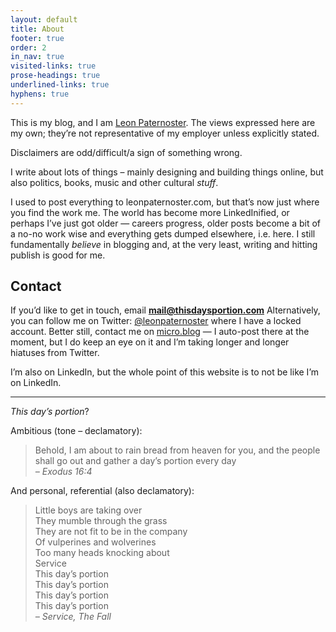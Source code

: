 ```yaml
---
layout: default
title: About
footer: true
order: 2
in_nav: true
visited-links: true
prose-headings: true
underlined-links: true
hyphens: true
---
```


This is my blog, and I am [Leon Paternoster](https://www.leonpaternoster.com). The views expressed here are my own; they’re not representative of my employer unless explicitly stated.

Disclaimers are odd/difficult/a sign of something wrong.

I write about lots of things – mainly designing and building things online, but also politics, books, music and other cultural _stuff_.

I used to post everything to leonpaternoster.com, but that’s now just where you find the work me. The world has become more LinkedInified, or perhaps I’ve just got older — careers progress, older posts become a bit of a no-no work wise and everything gets dumped elsewhere, i.e. here. I still fundamentally _believe_ in blogging and, at the very least, writing and hitting publish is good for me.

## Contact

If you’d like to get in touch, email **mail@thisdaysportion.com** Alternatively, you can follow me on Twitter: [@leonpaternoster](https://twitter.com/leonpaternoster/) where I have a locked account. Better still, contact me on [micro.blog](https://micro.blog/leonp) — I auto-post there at the moment, but I do keep an eye on it and I’m taking longer and longer hiatuses from Twitter.

I’m also on LinkedIn, but the whole point of this website is to not be like I’m on LinkedIn.

<hr>

_This day’s portion_?

Ambitious (tone – declamatory):

> Behold, I am about to rain bread from heaven for you, and the people shall go out and gather a day’s portion every day <br><cite>– Exodus 16:4</cite>

And personal, referential (also declamatory):

> Little boys are taking over<br>
They mumble through the grass<br>
They are not fit to be in the company<br>
Of vulperines and wolverines<br>
Too many heads knocking about<br>
Service<br>
This day’s portion<br>
This day’s portion<br>
This day’s portion<br>
This day’s portion<br>
<cite>– Service, The Fall</cite>
